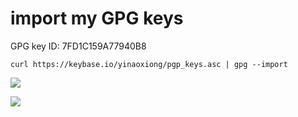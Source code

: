 
# import my GPG keys

GPG key ID: 7FD1C159A77940B8

`curl https://keybase.io/yinaoxiong/pgp_keys.asc | gpg --import`

![](https://github-readme-stats.vercel.app/api?username=YinAoXiong&show_icons=true&theme=radical)


![](https://github-readme-stats.vercel.app/api/top-langs/?username=YinAoXiong&theme=radical)

<!--
**YinAoXiong/YinAoXiong** is a ✨ _special_ ✨ repository because its `README.md` (this file) appears on your GitHub profile.

Here are some ideas to get you started:

- 🔭 I’m currently working on ...
- 🌱 I’m currently learning ...
- 👯 I’m looking to collaborate on ...
- 🤔 I’m looking for help with ...
- 💬 Ask me about ...
- 📫 How to reach me: ...
- 😄 Pronouns: ...
- ⚡ Fun fact: ...
-->
